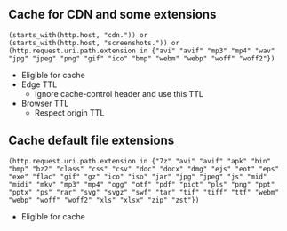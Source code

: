 ## Cache for CDN and some extensions
```
(starts_with(http.host, "cdn.")) or
(starts_with(http.host, "screenshots.")) or
(http.request.uri.path.extension in {"avi" "avif" "mp3" "mp4" "wav" "jpg" "jpeg" "png" "gif" "ico" "bmp" "webm" "webp" "woff" "woff2"})
```

- Eligible for cache
- Edge TTL
    - Ignore cache-control header and use this TTL
- Browser TTL
    - Respect origin TTL


## Cache default file extensions
```
(http.request.uri.path.extension in {"7z" "avi" "avif" "apk" "bin" "bmp" "bz2" "class" "css" "csv" "doc" "docx" "dmg" "ejs" "eot" "eps" "exe" "flac" "gif" "gz" "ico" "iso" "jar" "jpg" "jpeg" "js" "mid" "midi" "mkv" "mp3" "mp4" "ogg" "otf" "pdf" "pict" "pls" "png" "ppt" "pptx" "ps" "rar" "svg" "svgz" "swf" "tar" "tif" "tiff" "ttf" "webm" "webp" "woff" "woff2" "xls" "xlsx" "zip" "zst"})
```

- Eligible for cache


[//]: # (## Bypass cache for blocklist.sefinek.net)
[//]: # (```js)
[//]: # (&#40;http.host eq "blocklist.sefinek.net" and http.request.uri.path.extension in {"txt" "conf"}&#41;)
[//]: # (```)
[//]: # ()
[//]: # (- Bypass cache)